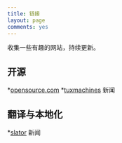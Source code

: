 ```yaml
---
title: 链接
layout: page
comments: yes
---
```


收集一些有趣的网站，持续更新。


## 开源

*[opensource.com](https://opensource.com) 
*[tuxmachines](http://www.tuxmachines.org) 新闻

## 翻译与本地化

*[slator](https://slator.com/) 新闻

